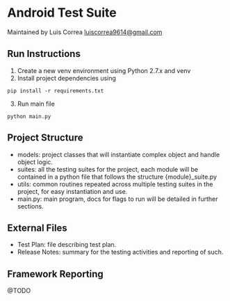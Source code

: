 # Android Test Suite

Maintained by Luis Correa
luiscorrea9614@gmail.com

## Run Instructions
1. Create a new venv environment using Python 2.7.x and venv
2. Install project dependencies using
```console
pip install -r requirements.txt
```  
3. Run main file
```console
python main.py
```

## Project Structure
* models: project classes that will instantiate complex object and handle object logic.
* suites: all the testing suites for the project, each module will be contained in a python file that follows the structure {module}_suite.py
* utils: common routines repeated across multiple testing suites in the project, for easy instantiation and use.
* main.py: main program, docs for flags to run will be detailed in further sections.

## External Files
* Test Plan: file describing test plan.
* Release Notes: summary for the testing activities and reporting of such.


## Framework Reporting
@TODO